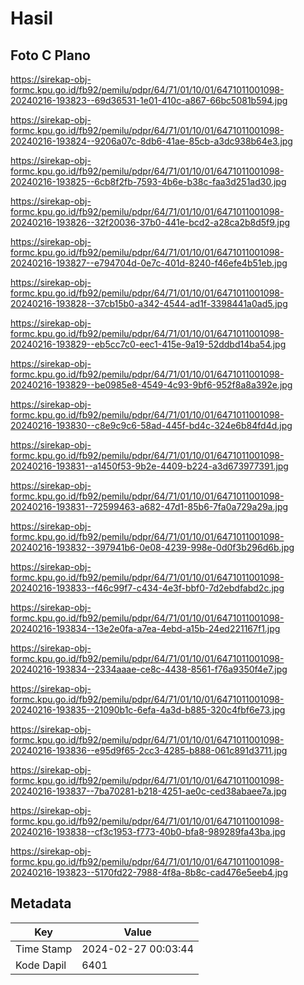 # Hasil

## Foto C Plano

https://sirekap-obj-formc.kpu.go.id/fb92/pemilu/pdpr/64/71/01/10/01/6471011001098-20240216-193823--69d36531-1e01-410c-a867-66bc5081b594.jpg

https://sirekap-obj-formc.kpu.go.id/fb92/pemilu/pdpr/64/71/01/10/01/6471011001098-20240216-193824--9206a07c-8db6-41ae-85cb-a3dc938b64e3.jpg

https://sirekap-obj-formc.kpu.go.id/fb92/pemilu/pdpr/64/71/01/10/01/6471011001098-20240216-193825--6cb8f2fb-7593-4b6e-b38c-faa3d251ad30.jpg

https://sirekap-obj-formc.kpu.go.id/fb92/pemilu/pdpr/64/71/01/10/01/6471011001098-20240216-193826--32f20036-37b0-441e-bcd2-a28ca2b8d5f9.jpg

https://sirekap-obj-formc.kpu.go.id/fb92/pemilu/pdpr/64/71/01/10/01/6471011001098-20240216-193827--e794704d-0e7c-401d-8240-f46efe4b51eb.jpg

https://sirekap-obj-formc.kpu.go.id/fb92/pemilu/pdpr/64/71/01/10/01/6471011001098-20240216-193828--37cb15b0-a342-4544-ad1f-3398441a0ad5.jpg

https://sirekap-obj-formc.kpu.go.id/fb92/pemilu/pdpr/64/71/01/10/01/6471011001098-20240216-193829--eb5cc7c0-eec1-415e-9a19-52ddbd14ba54.jpg

https://sirekap-obj-formc.kpu.go.id/fb92/pemilu/pdpr/64/71/01/10/01/6471011001098-20240216-193829--be0985e8-4549-4c93-9bf6-952f8a8a392e.jpg

https://sirekap-obj-formc.kpu.go.id/fb92/pemilu/pdpr/64/71/01/10/01/6471011001098-20240216-193830--c8e9c9c6-58ad-445f-bd4c-324e6b84fd4d.jpg

https://sirekap-obj-formc.kpu.go.id/fb92/pemilu/pdpr/64/71/01/10/01/6471011001098-20240216-193831--a1450f53-9b2e-4409-b224-a3d673977391.jpg

https://sirekap-obj-formc.kpu.go.id/fb92/pemilu/pdpr/64/71/01/10/01/6471011001098-20240216-193831--72599463-a682-47d1-85b6-7fa0a729a29a.jpg

https://sirekap-obj-formc.kpu.go.id/fb92/pemilu/pdpr/64/71/01/10/01/6471011001098-20240216-193832--397941b6-0e08-4239-998e-0d0f3b296d6b.jpg

https://sirekap-obj-formc.kpu.go.id/fb92/pemilu/pdpr/64/71/01/10/01/6471011001098-20240216-193833--f46c99f7-c434-4e3f-bbf0-7d2ebdfabd2c.jpg

https://sirekap-obj-formc.kpu.go.id/fb92/pemilu/pdpr/64/71/01/10/01/6471011001098-20240216-193834--13e2e0fa-a7ea-4ebd-a15b-24ed221167f1.jpg

https://sirekap-obj-formc.kpu.go.id/fb92/pemilu/pdpr/64/71/01/10/01/6471011001098-20240216-193834--2334aaae-ce8c-4438-8561-f76a9350f4e7.jpg

https://sirekap-obj-formc.kpu.go.id/fb92/pemilu/pdpr/64/71/01/10/01/6471011001098-20240216-193835--21090b1c-6efa-4a3d-b885-320c4fbf6e73.jpg

https://sirekap-obj-formc.kpu.go.id/fb92/pemilu/pdpr/64/71/01/10/01/6471011001098-20240216-193836--e95d9f65-2cc3-4285-b888-061c891d3711.jpg

https://sirekap-obj-formc.kpu.go.id/fb92/pemilu/pdpr/64/71/01/10/01/6471011001098-20240216-193837--7ba70281-b218-4251-ae0c-ced38abaee7a.jpg

https://sirekap-obj-formc.kpu.go.id/fb92/pemilu/pdpr/64/71/01/10/01/6471011001098-20240216-193838--cf3c1953-f773-40b0-bfa8-989289fa43ba.jpg

https://sirekap-obj-formc.kpu.go.id/fb92/pemilu/pdpr/64/71/01/10/01/6471011001098-20240216-193823--5170fd22-7988-4f8a-8b8c-cad476e5eeb4.jpg


## Metadata

| Key        | Value               |
| ---------- | ------------------- |
| Time Stamp | 2024-02-27 00:03:44 |
| Kode Dapil | 6401                |



